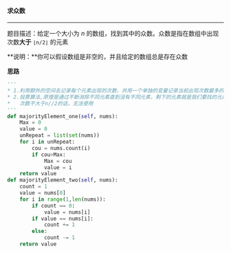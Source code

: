 #### 求众数

---

题目描述：给定一个大小为 *n* 的数组，找到其中的众数。众数是指在数组中出现次数**大于** `⌊n/2⌋` 的元素

**说明：**你可以假设数组是非空的，并且给定的数组总是存在众数

**思路**

```python
'''
* 1.利用额外的空间去记录每个元素出现的次数，并用一个单独的变量记录当前出现次数最多的元素
* 2.投票算法,原理是通过不断消除不同元素直到没有不同元素，剩下的元素就是我们要找的元素，若出现
* 	次数不大于n//2的话，无法使用
'''
def majorityElement_one(self, nums):
    Max = 0
    value = 0
    unRepeat = list(set(nums))
    for i in unRepeat:
        cou = nums.count(i)
        if cou>Max:
            Max = cou
            value = i
    return value
def majorityElement_two(self, nums):
    count = 1
    value = nums[0]
    for i in range(1,len(nums)):
        if count == 0:
            value = nums[i]
        if value == nums[i]:
            count += 1
        else:
            count -= 1
    return value
```

